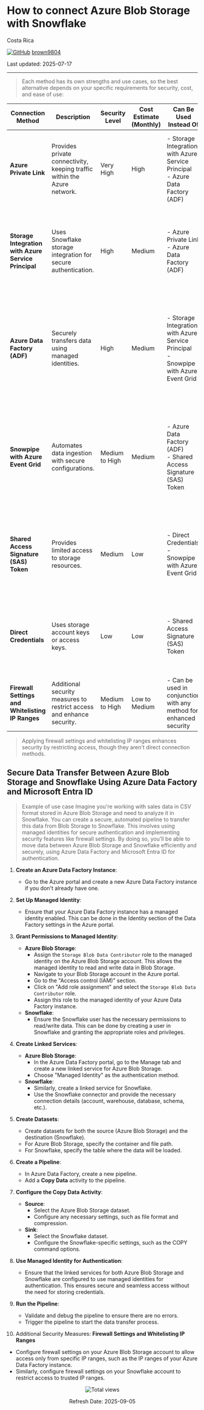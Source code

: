 # How to connect Azure Blob Storage with Snowflake

Costa Rica

[![GitHub](https://img.shields.io/badge/--181717?logo=github&logoColor=ffffff)](https://github.com/)
[brown9804](https://github.com/brown9804)

Last updated: 2025-07-17

----------

> Each method has its own strengths and use cases, so the best alternative depends on your specific requirements for security, cost, and ease of use:

| Connection Method                                | Description                                                                 | Security Level       | Cost Estimate (Monthly) | Can Be Used Instead Of                                                      | Why Can Be Used Instead Of                                                  | Can Be Integrated With                                                      | Why Can Be Integrated With                                                  |
|--------------------------------------------------|-----------------------------------------------------------------------------|----------------------|-------------------------|-----------------------------------------------------------------------------|-----------------------------------------------------------------------------|-----------------------------------------------------------------------------|-----------------------------------------------------------------------------|
| **Azure Private Link**                           | Provides private connectivity, keeping traffic within the Azure network.    | Very High            | High                    | - Storage Integration with Azure Service Principal <br/> - Azure Data Factory (ADF)  | Provides secure connectivity by keeping traffic within the Azure network.   | - Storage Integration with Azure Service Principal <br/> - Firewall Settings and Whitelisting IP Ranges | Combines network-level security with secure authentication and additional access restrictions. |
| **Storage Integration with Azure Service Principal** | Uses Snowflake storage integration for secure authentication.               | High                 | Medium                  | - Azure Private Link <br/> - Azure Data Factory (ADF)                                | Provides secure authentication using Snowflake's built-in features.         | - Azure Private Link <br/> - Azure Data Factory (ADF) <br/> - Firewall Settings and Whitelisting IP Ranges | Combines secure authentication with network-level security and additional access restrictions. |
| **Azure Data Factory (ADF)**                     | Securely transfers data using managed identities.                           | High                 | Medium                  | - Storage Integration with Azure Service Principal <br/> - Snowpipe with Azure Event Grid | Provides secure data transfer using managed identities.                     | - Storage Integration with Azure Service Principal <br/> - Snowpipe with Azure Event Grid <br/> - Firewall Settings and Whitelisting IP Ranges | Combines secure data transfer with automated ingestion and additional access restrictions. |
| **Snowpipe with Azure Event Grid**               | Automates data ingestion with secure configurations.                        | Medium to High       | Medium                  | - Azure Data Factory (ADF) <br/> - Shared Access Signature (SAS) Token               | Provides automated data ingestion with secure configurations.               | - Azure Data Factory (ADF) <br/> - Shared Access Signature (SAS) Token <br/> - Firewall Settings and Whitelisting IP Ranges | Combines automated ingestion with secure data transfer and additional access restrictions. |
| **Shared Access Signature (SAS) Token**          | Provides limited access to storage resources.                               | Medium               | Low                     | - Direct Credentials <br/> - Snowpipe with Azure Event Grid                          | Provides limited access with more granular control over permissions.        | - Snowpipe with Azure Event Grid <br/> - Direct Credentials <br/> - Firewall Settings and Whitelisting IP Ranges | Combines limited access with automated ingestion and additional access restrictions. |
| **Direct Credentials**                           | Uses storage account keys or access keys.                                   | Low                  | Low                     | - Shared Access Signature (SAS) Token                                         | Provides direct access using storage account keys or access keys.           | - Shared Access Signature (SAS) Token <br/> - Firewall Settings and Whitelisting IP Ranges | Combines direct access with more secure and controlled access methods.      |
| **Firewall Settings and Whitelisting IP Ranges** | Additional security measures to restrict access and enhance security.       | Medium to High       | Low to Medium           | - Can be used in conjunction with any method for enhanced security            | Provides additional security by restricting access to specific IP ranges.   | - Can be used in conjunction with any method for enhanced security            | Enhances overall security by adding an extra layer of access control.       |

> Applying firewall settings and whitelisting IP ranges enhances security by restricting access, though they aren't direct connection methods.


## Secure Data Transfer Between Azure Blob Storage and Snowflake Using Azure Data Factory and Microsoft Entra ID

> Example of use case
> Imagine you're working with sales data in CSV format stored in Azure Blob Storage and need to analyze it in Snowflake. You can create a secure, automated pipeline to transfer this data from Blob Storage to Snowflake. This involves using managed identities for secure authentication and implementing security features like firewall settings. By doing so, you'll be able to move data between Azure Blob Storage and Snowflake efficiently and securely, using Azure Data Factory and Microsoft Entra ID for authentication.

1. **Create an Azure Data Factory Instance**:
   - Go to the Azure portal and create a new Azure Data Factory instance if you don't already have one.

2. **Set Up Managed Identity**:
   - Ensure that your Azure Data Factory instance has a managed identity enabled. This can be done in the Identity section of the Data Factory settings in the Azure portal.

3. **Grant Permissions to Managed Identity**:
   - **Azure Blob Storage**:
     - Assign the `Storage Blob Data Contributor` role to the managed identity on the Azure Blob Storage account. This allows the managed identity to read and write data in Blob Storage.
     - Navigate to your Blob Storage account in the Azure portal.
     - Go to the "Access control (IAM)" section.
     - Click on "Add role assignment" and select the `Storage Blob Data Contributor` role.
     - Assign this role to the managed identity of your Azure Data Factory instance.
   - **Snowflake**:
     - Ensure the Snowflake user has the necessary permissions to read/write data. This can be done by creating a user in Snowflake and granting the appropriate roles and privileges.

4. **Create Linked Services**:
   - **Azure Blob Storage**:
     - In the Azure Data Factory portal, go to the Manage tab and create a new linked service for Azure Blob Storage.
     - Choose "Managed Identity" as the authentication method.
   - **Snowflake**:
     - Similarly, create a linked service for Snowflake.
     - Use the Snowflake connector and provide the necessary connection details (account, warehouse, database, schema, etc.).

5. **Create Datasets**:
   - Create datasets for both the source (Azure Blob Storage) and the destination (Snowflake).
   - For Azure Blob Storage, specify the container and file path.
   - For Snowflake, specify the table where the data will be loaded.

6. **Create a Pipeline**:
   - In Azure Data Factory, create a new pipeline.
   - Add a **Copy Data** activity to the pipeline.

7. **Configure the Copy Data Activity**:
   - **Source**:
     - Select the Azure Blob Storage dataset.
     - Configure any necessary settings, such as file format and compression.
   - **Sink**:
     - Select the Snowflake dataset.
     - Configure the Snowflake-specific settings, such as the COPY command options.

8. **Use Managed Identity for Authentication**:
   - Ensure that the linked services for both Azure Blob Storage and Snowflake are configured to use managed identities for authentication. This ensures secure and seamless access without the need for storing credentials.

9. **Run the Pipeline**:
   - Validate and debug the pipeline to ensure there are no errors.
   - Trigger the pipeline to start the data transfer process.

10. Additional Security Measures: **Firewall Settings and Whitelisting IP Ranges**
  - Configure firewall settings on your Azure Blob Storage account to allow access only from specific IP ranges, such as the IP ranges of your Azure Data Factory instance.
  - Similarly, configure firewall settings on your Snowflake account to restrict access to trusted IP ranges.

<!-- START BADGE -->
<div align="center">
  <img src="https://img.shields.io/badge/Total%20views-1443-limegreen" alt="Total views">
  <p>Refresh Date: 2025-09-05</p>
</div>
<!-- END BADGE -->
